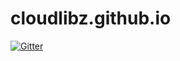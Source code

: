 # cloudlibz.github.io

[![Gitter](https://badges.gitter.im/cloudlibz/cloudlibz.svg)](https://gitter.im/cloudlibz/cloudlibz?utm_source=badge&utm_medium=badge&utm_campaign=pr-badge&utm_content=badge)